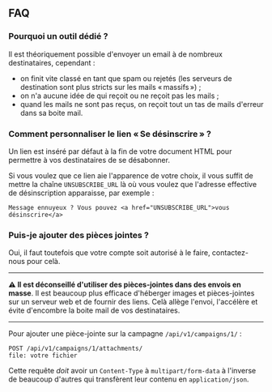 ## FAQ

### Pourquoi un outil dédié ?

Il est théoriquement possible d'envoyer un email à de nombreux destinataires,
cependant :

- on finit vite classé en tant que spam ou rejetés (les serveurs de destination
  sont plus stricts sur les mails « massifs ») ;
- on n'a aucune idée de qui reçoit ou ne reçoit pas les mails ;
- quand les mails ne sont pas reçus, on reçoit tout un tas de mails d'erreur
  dans sa boite mail.

### Comment personnaliser le lien « Se désinscrire » ?

Un lien est inséré par défaut à la fin de votre document HTML pour permettre à
vos destinataires de se désabonner.

Si vous voulez que ce lien aie l'apparence de votre choix, il vous suffit de
mettre la chaîne `UNSUBSCRIBE_URL` là où vous voulez que l'adresse effective de
désinscription apparaisse, par exemple :

    Message ennuyeux ? Vous pouvez <a href="UNSUBSCRIBE_URL">vous désinscrire</a>


### Puis-je ajouter des pièces jointes ?


Oui, il faut toutefois que votre compte soit autorisé à le faire, contactez-nous
pour celà.

---

**⚠ Il est déconseillé d'utiliser des pièces-jointes dans des envois
en masse**. Il est beaucoup plus efficace d'héberger images et pièces-jointes
sur un serveur web et de fournir des liens. Celà allège l'envoi, l'accélère et
évite d'encombre la boite mail de vos destinataires.

---


Pour ajouter une pièce-jointe sur la campagne `/api/v1/campaigns/1/` :

    POST /api/v1/campaigns/1/attachments/
	file: votre fichier

Cette requête *doit* avoir un `Content-Type` à `multipart/form-data` à l'inverse
de beaucoup d'autres qui transfèrent leur contenu en `application/json`.

<!--  LocalWords:  A-minima
 -->
